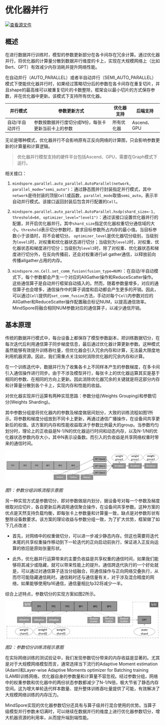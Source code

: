 # 优化器并行

[![查看源文件](https://mindspore-website.obs.cn-north-4.myhuaweicloud.com/website-images/master/resource/_static/logo_source.svg)](https://gitee.com/mindspore/docs/blob/master/docs/mindspore/source_zh_cn/model_train/parallel/optimizer_parallel.md)

## 概述

在进行数据并行训练时，模型的参数更新部分在各卡间存在冗余计算。通过优化器并行，将优化器的计算量分散到数据并行维度的卡上，实现在大规模网络上（比如Bert、GPT）有效减少内存消耗并提升网络性能。

在自动并行（AUTO_PARALLEL）或者半自动并行（SEMI_AUTO_PARALLEL）模式下使能优化器并行时，如果经过策略切分后的参数在各卡间存在重复切片，并且shape的最高维可以被重复切片的卡数整除，框架会以最小切片的方式保存参数，并在优化器中更新。该模式下支持所有优化器。

| 并行模式      | 参数更新方式                                        | 优化器支持            | 后端支持      |
| ------------- | --------------------------------------------------- | --------------------- | --------|
| 自动/半自动并行 | 参数按数据并行度切分成N份，每张卡更新当前卡上的参数 | 所有优化器            | Ascend、GPU |

无论是哪种模式，优化器并行不会影响原有正反向网络的计算图，只会影响参数更新的计算量和计算逻辑。

> 优化器并行模型支持的硬件平台包括Ascend、GPU，需要在Graph模式下运行。

相关接口：

1. `mindspore.parallel.auto_parallel.AutoParallel(network, parallel_mode="semi_auto")`：通过静态图并行封装指定并行模式，其中`network`是待封装的顶层`Cell`或函数，`parallel_mode`取值`semi_auto`，表示半自动并行模式。该接口返回封装后包含并行配置的`Cell`。

2. `mindspore.parallel.auto_parallel.AutoParallel.hsdp(shard_size=-1, threshold=64, optimizer_level="level1")`：通过该接口设置优化器并行的配置，并开启优化器并行。其中`shard_size`指定优化器权重切分通信域的大小。`threshold`表示切分参数时，要求目标参数所占内存的最小值。当目标参数小于该值时，将不会被切分。 `optimizer_level`是优化器切分级别，当级别为`level1`时，对权重和优化器状态进行切分；当级别为`level2`时，对权重、优化器状态和梯度进行切分；当级别为`level3`时，除了对权重、优化器状态和梯度进行切分外，在反向传播前，还会对权重进行all gather通信，以释放前向传播allgather占用的内存。

3. `mindspore.nn.Cell.set_comm_fusion(fusion_type=NUM)`：在自动/半自动模式下，每个参数都会产生一个对应的AllGather操作和ReduceScatter操作。这些通信算子是自动并行框架自动插入的。然而，随着参数量增多，对应的通信算子也会增多，通信操作中的算子调度和启动都会产生更多的开销。因此，可以通过`Cell`提供的`set_comm_fusion`方法，手动对每个`Cell`内参数对应的AllGather和ReduceScatter操作配置融合标记NUM，以提高通信效率。MindSpore将融合相同NUM参数对应的通信算子，以减少通信开销。

## 基本原理

传统的数据并行模式中，每台设备上都保存了模型参数副本，把训练数据切分，在每次迭代后利用通信算子同步梯度信息，最后通过优化器计算更新参数。这种模式虽然能够有效提升训练吞吐量，但优化器会引入冗余内存和计算，无法最大限度地利用机器资源。因此，我们需重点关注如何消除优化器的冗余内存和计算。

在一个训练迭代中，数据并行为了收集各卡上不同样本产生的参数梯度，在多卡间引入通信操作进行同步。由于不涉及模型并行，每张卡上的优化器运算其实是基于相同的参数、在相同的方向上更新。因此消除优化器冗余的关键就是将这部分内存和计算量分散到各个卡上，实现内存和性能的收益。

对优化器实现并行运算有两种实现思路：参数分组(Weights Grouping)和参数切分(Weights Sharding)。

其中参数分组是将优化器内的参数及梯度做层间划分，大致的训练流程如图1所示。将参数和梯度分组放到不同卡上更新，再通过通信广播操作，在设备间共享更新后的权值。该方案的内存和性能收益取决于参数比例最大的group。当参数均匀划分时，理论上的正收益是N-1/N的优化器运行时间和动态内存，以及N-1/N的优化器状态参数内存大小，其中N表示设备数。而引入的负收益是共享网络权重时带来的通信时间。

![image](images/optimizer_parallel_image_0_zh.png)

*图1：参数分组训练流程示意图*

另一种实现方式是参数切分，即对参数做层内划分，据设备号对每一个参数及梯度根取对应切片，各自更新后再调用通信聚合操作，在设备间共享参数。这种方案的优点是天然支持负载均衡，即每张卡上参数量和计算量一致，缺点是对参数形状有整除设备数要求。该方案的理论收益与参数分组一致，为了扩大优势，框架做了如下几点改进：

- 首先，对网络中的权重做切分，可以进一步减少静态内存。但这也需要将迭代末尾的共享权重操作移动到下一轮迭代的正向启动前执行，保证进入正反向运算的依旧是原始张量形状。

- 此外，优化器并行运算带来的主要负收益是共享权重的通信时间，如果我们能够将其减少或隐藏，就可以带来性能上的提升。通信跨迭代执行的一个好处就是，可以通过对通信算子适当分组融合，将通信操作与正向网络交叠执行，从而尽可能隐藏通信耗时。通信耗时还与通信量有关，对于涉及混合精度的网络，如果能够使用fp16通信，通信量相比fp32将减少一半。

综合上述特点，参数切分的实现方案如图2所示。

![image](images/optimizer_parallel_image_1_zh.png)

*图2：参数切分训练流程示意图*

在实际网络训练的测试验证中，我们发现参数切分带来的内存收益是显著的。尤其是对于大规模网络模型而言，通常选择当下流行的Adaptive Moment estimation (Adam)和Layer-wise Adaptive Moments optimizer for Batching training (LAMB)训练网络，优化器自身的参数量和计算量不容忽视。经过参数分组，网络中的权重参数和优化器中的两份状态参数都减少了N-1/N倍，极大节省了静态内存空间。这为增大单轮迭代样本数量、提升整体训练吞吐量提供了可能，有效解决了大规模网络训练的内存压力。

MindSpore实现的优化器参数切分还具有与算子级并行混合使用的优势。当算子级模型并行参数未切满时，可以继续在数据并行的维度上进行优化器参数切分，增大机器资源的利用率，从而提升端到端性能。
